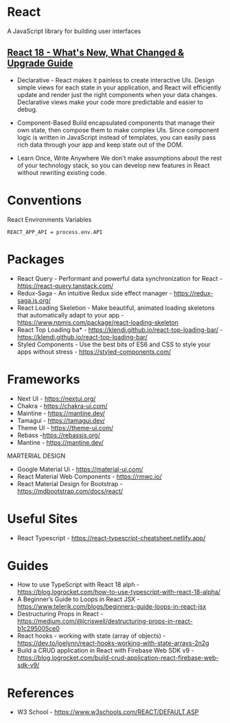 # React

A JavaScript library for building user interfaces

## [React 18 - What's New, What Changed & Upgrade Guide](https://www.youtube.com/watch?v=N0DhCV_-Qbg)

- Declarative - React makes it painless to create interactive UIs. Design simple views for each state in your application, and React will efficiently update and render just the right components when your data changes.
  Declarative views make your code more predictable and easier to debug.

- Component-Based Build encapsulated components that manage their own state, then compose them to make complex UIs.
  Since component logic is written in JavaScript instead of templates, you can easily pass rich data through your app and keep state out of the DOM.

- Learn Once, Write Anywhere We don’t make assumptions about the rest of your technology stack, so you can develop new features in React without rewriting existing code.

# Conventions

React Environments Variables

```
REACT_APP_API = process.env.API
```

# Packages

- React Query - Performant and powerful data synchronization for React - https://react-query.tanstack.com/
- Redux-Saga - An intuitive Redux side effect manager - https://redux-saga.js.org/
- React Loading Skeletion - Make beautiful, animated loading skeletons that automatically adapt to your app - https://www.npmjs.com/package/react-loading-skeleton
- React Top Loading ba\* - https://klendi.github.io/react-top-loading-bar/ - https://klendi.github.io/react-top-loading-bar/
- Styled Components - Use the best bits of ES6 and CSS to style your apps without stress - https://styled-components.com/

# Frameworks

- Next UI - https://nextui.org/
- Chakra - https://chakra-ui.com/
- Maintine - https://mantine.dev/
- Tamagui - https://tamagui.dev/
- Theme UI - https://theme-ui.com/
- Rebass -https://rebassjs.org/
- Mantine - https://mantine.dev/

MARTERIAL DESIGN

- Google Material Ui - https://material-ui.com/
- React Material Web Components - https://rmwc.io/
- React Material Design for Bootstrap - https://mdbootstrap.com/docs/react/

# Useful Sites

- React Typescript - https://react-typescript-cheatsheet.netlify.app/

# Guides

- How to use TypeScript with React 18 alph - https://blog.logrocket.com/how-to-use-typescript-with-react-18-alpha/
- A Beginner’s Guide to Loops in React JSX -https://www.telerik.com/blogs/beginners-guide-loops-in-react-jsx
- Destructuring Props in React - https://medium.com/@lcriswell/destructuring-props-in-react-b1c295005ce0
- React hooks - working with state (array of objects) - https://dev.to/joelynn/react-hooks-working-with-state-arrays-2n2g
- Build a CRUD application in React with Firebase Web SDK v9 - https://blog.logrocket.com/build-crud-application-react-firebase-web-sdk-v9/

# References

- W3 School - https://www.w3schools.com/REACT/DEFAULT.ASP

